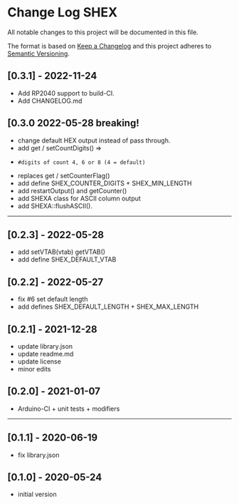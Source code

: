 # Change Log SHEX

All notable changes to this project will be documented in this file.

The format is based on [Keep a Changelog](http://keepachangelog.com/)
and this project adheres to [Semantic Versioning](http://semver.org/).


## [0.3.1] - 2022-11-24
- Add RP2040 support to build-CI.
- Add CHANGELOG.md


## [0.3.0   2022-05-28  breaking!  
- change default HEX output instead of pass through.
- add get / setCountDigits() => 
-     #digits of count 4, 6 or 8 (4 = default)
- replaces get / setCounterFlag()
- add define SHEX_COUNTER_DIGITS + SHEX_MIN_LENGTH
- add restartOutput() and getCounter()
- add SHEXA class for ASCII column output
- add SHEXA::flushASCII().

----

## [0.2.3] - 2022-05-28  
- add setVTAB(vtab) getVTAB()
- add define SHEX_DEFAULT_VTAB

## [0.2.2] - 2022-05-27
- fix #6 set default length
- add defines SHEX_DEFAULT_LENGTH + SHEX_MAX_LENGTH

## [0.2.1] - 2021-12-28
- update library.json
- update readme.md
- update license
- minor edits

## [0.2.0] - 2021-01-07
- Arduino-CI + unit tests + modifiers

----

## [0.1.1] - 2020-06-19
- fix library.json

## [0.1.0] - 2020-05-24
- initial version


